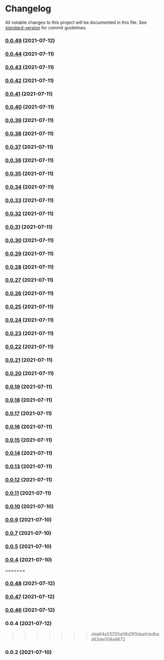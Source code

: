 # Changelog

All notable changes to this project will be documented in this file. See [standard-version](https://github.com/conventional-changelog/standard-version) for commit guidelines.

### [0.0.49](https://github.com/jgtb313/fast-serverless-framework/compare/v0.0.48...v0.0.49) (2021-07-12)



### [0.0.44](https://github.com/jgtb313/fast-serverless-framework/compare/v0.0.43...v0.0.44) (2021-07-11)



### [0.0.43](https://github.com/jgtb313/fast-serverless-framework/compare/v0.0.42...v0.0.43) (2021-07-11)



### [0.0.42](https://github.com/jgtb313/fast-serverless-framework/compare/v0.0.41...v0.0.42) (2021-07-11)



### [0.0.41](https://github.com/jgtb313/fast-serverless-framework/compare/v0.0.40...v0.0.41) (2021-07-11)



### [0.0.40](https://github.com/jgtb313/fast-serverless-framework/compare/v0.0.39...v0.0.40) (2021-07-11)



### [0.0.39](https://github.com/jgtb313/fast-serverless-framework/compare/v0.0.38...v0.0.39) (2021-07-11)



### [0.0.38](https://github.com/jgtb313/fast-serverless-framework/compare/v0.0.37...v0.0.38) (2021-07-11)



### [0.0.37](https://github.com/jgtb313/fast-serverless-framework/compare/v0.0.36...v0.0.37) (2021-07-11)



### [0.0.36](https://github.com/jgtb313/fast-serverless-framework/compare/v0.0.35...v0.0.36) (2021-07-11)



### [0.0.35](https://github.com/jgtb313/fast-serverless-framework/compare/v0.0.34...v0.0.35) (2021-07-11)



### [0.0.34](https://github.com/jgtb313/fast-serverless-framework/compare/v0.0.33...v0.0.34) (2021-07-11)



### [0.0.33](https://github.com/jgtb313/fast-serverless-framework/compare/v0.0.32...v0.0.33) (2021-07-11)



### [0.0.32](https://github.com/jgtb313/fast-serverless-framework/compare/v0.0.31...v0.0.32) (2021-07-11)



### [0.0.31](https://github.com/jgtb313/fast-serverless-framework/compare/v0.0.30...v0.0.31) (2021-07-11)



### [0.0.30](https://github.com/jgtb313/fast-serverless-framework/compare/v0.0.29...v0.0.30) (2021-07-11)



### [0.0.29](https://github.com/jgtb313/fast-serverless-framework/compare/v0.0.28...v0.0.29) (2021-07-11)



### [0.0.28](https://github.com/jgtb313/fast-serverless-framework/compare/v0.0.27...v0.0.28) (2021-07-11)



### [0.0.27](https://github.com/jgtb313/fast-serverless-framework/compare/v0.0.26...v0.0.27) (2021-07-11)



### [0.0.26](https://github.com/jgtb313/fast-serverless-framework/compare/v0.0.25...v0.0.26) (2021-07-11)



### [0.0.25](https://github.com/jgtb313/fast-serverless-framework/compare/v0.0.24...v0.0.25) (2021-07-11)



### [0.0.24](https://github.com/jgtb313/fast-serverless-framework/compare/v0.0.23...v0.0.24) (2021-07-11)



### [0.0.23](https://github.com/jgtb313/fast-serverless-framework/compare/v0.0.22...v0.0.23) (2021-07-11)



### [0.0.22](https://github.com/jgtb313/fast-serverless-framework/compare/v0.0.21...v0.0.22) (2021-07-11)



### [0.0.21](https://github.com/jgtb313/fast-serverless-framework/compare/v0.0.20...v0.0.21) (2021-07-11)



### [0.0.20](https://github.com/jgtb313/fast-serverless-framework/compare/v0.0.19...v0.0.20) (2021-07-11)



### [0.0.19](https://github.com/jgtb313/fast-serverless-framework/compare/v0.0.18...v0.0.19) (2021-07-11)



### [0.0.18](https://github.com/jgtb313/fast-serverless-framework/compare/v0.0.17...v0.0.18) (2021-07-11)



### [0.0.17](https://github.com/jgtb313/fast-serverless-framework/compare/v0.0.16...v0.0.17) (2021-07-11)



### [0.0.16](https://github.com/jgtb313/fast-serverless-framework/compare/v0.0.15...v0.0.16) (2021-07-11)



### [0.0.15](https://github.com/jgtb313/fast-serverless-framework/compare/v0.0.14...v0.0.15) (2021-07-11)



### [0.0.14](https://github.com/jgtb313/fast-serverless-framework/compare/v0.0.13...v0.0.14) (2021-07-11)



### [0.0.13](https://github.com/jgtb313/fast-serverless-framework/compare/v0.0.12...v0.0.13) (2021-07-11)



### [0.0.12](https://github.com/jgtb313/fast-serverless-framework/compare/v0.0.11...v0.0.12) (2021-07-11)



### [0.0.11](https://github.com/jgtb313/fast-serverless-framework/compare/v0.0.10...v0.0.11) (2021-07-11)



### [0.0.10](https://github.com/jgtb313/fast-serverless-framework/compare/v0.0.9...v0.0.10) (2021-07-10)



### [0.0.9](https://github.com/jgtb313/fast-serverless-framework/compare/v0.0.7...v0.0.9) (2021-07-10)



### [0.0.7](https://github.com/jgtb313/fast-serverless-framework/compare/v0.0.5...v0.0.7) (2021-07-10)



### [0.0.5](https://github.com/jgtb313/fast-serverless-framework/compare/v0.0.4...v0.0.5) (2021-07-10)



### [0.0.4](https://github.com/jgtb313/fast-serverless-framework/compare/v0.0.2...v0.0.4) (2021-07-10)
=======
### [0.0.48](https://github.com/jgtb313/fast-serverless-framework/compare/v0.0.47...v0.0.48) (2021-07-12)



### [0.0.47](https://github.com/jgtb313/fast-serverless-framework/compare/v0.0.46...v0.0.47) (2021-07-12)



### [0.0.46](https://github.com/jgtb313/fast-serverless-framework/compare/v0.0.4...v0.0.46) (2021-07-12)



### 0.0.4 (2021-07-12)
>>>>>>> dda64a53255a08d3f0daafcbdbad63de008a6672



### 0.0.2 (2021-07-10)
